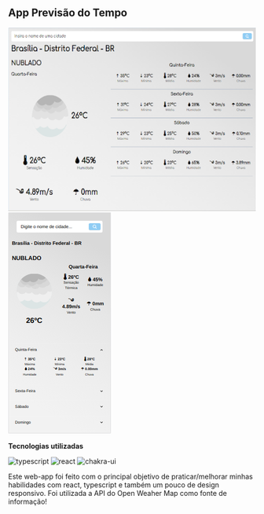## App Previsão do Tempo

![desktop-preview](./img/Desktop_version.png)
![mobile-preview](./img/Mobile_version.png)

**Tecnologias utilizadas**

![typescript](https://img.shields.io/badge/TypeScript-007ACC?style=for-the-badge&logo=typescript&logoColor=white)
![react](https://img.shields.io/badge/React-20232A?style=for-the-badge&logo=react&logoColor=61DAFB)
![chakra-ui](https://shields.io/badge/chakra--ui-black?logo=chakraui&style=for-the-badge")


Este web-app foi feito com o principal objetivo de praticar/melhorar minhas habilidades com react, typescript e também um pouco de design responsivo. Foi utilizada a API do Open Weaher Map como fonte de informação!
